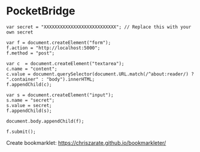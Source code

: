 # PocketBridge

```
var secret = "XXXXXXXXXXXXXXXXXXXXXXXXXXX"; // Replace this with your own secret

var f = document.createElement("form");
f.action = "http://localhost:5000";
f.method = "post";

var c  = document.createElement("textarea");
c.name = "content";
c.value = document.querySelector(document.URL.match(/^about:reader/) ? ".container" : "body").innerHTML;
f.appendChild(c);

var s = document.createElement("input");
s.name = "secret";
s.value = secret;
f.appendChild(s);

document.body.appendChild(f);

f.submit();
```

Create bookmarklet: https://chriszarate.github.io/bookmarkleter/
